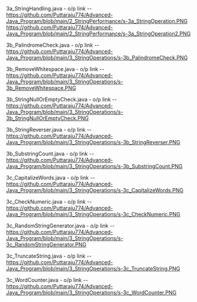 3a_StringHandling.java - o/p link -- https://github.com/Puttaraju774/Advanced-Java_Program/blob/main/2_StringPerformance/s-3a_StringOperation.PNG https://github.com/Puttaraju774/Advanced-Java_Program/blob/main/2_StringPerformance/s-3a_StringOperation2.PNG

3b_PalindromeCheck.java - o/p link -- https://github.com/Puttaraju774/Advanced-Java_Program/blob/main/3_StringOperations/s-3b_PalindromeCheck.PNG

3b_RemoveWhitespace.java - o/p link -- https://github.com/Puttaraju774/Advanced-Java_Program/blob/main/3_StringOperations/s-3b_RemoveWhitespace.PNG

3b_StringNullOrEmptyCheck.java - o/p link -- https://github.com/Puttaraju774/Advanced-Java_Program/blob/main/3_StringOperations/s-3b_StringNullOrEmptyCheck.PNG

3b_StringReverser.java - o/p link -- https://github.com/Puttaraju774/Advanced-Java_Program/blob/main/3_StringOperations/s-3b_StringReverser.PNG

3b_SubstringCount.java - o/p link -- https://github.com/Puttaraju774/Advanced-Java_Program/blob/main/3_StringOperations/s-3b_SubstringCount.PNG

3c_CapitalizeWords.java - o/p link -- https://github.com/Puttaraju774/Advanced-Java_Program/blob/main/3_StringOperations/s-3c_CapitalizeWords.PNG

3c_CheckNumeric.java - o/p link -- https://github.com/Puttaraju774/Advanced-Java_Program/blob/main/3_StringOperations/s-3c_CheckNumeric.PNG

3c_RandomStringGenerator.java - o/p link -- https://github.com/Puttaraju774/Advanced-Java_Program/blob/main/3_StringOperations/s-3c_RandomStringGenerator.PNG

3c_TruncateString.java - o/p link -- https://github.com/Puttaraju774/Advanced-Java_Program/blob/main/3_StringOperations/s-3c_TruncateString.PNG

3c_WordCounter.java - o/p link -- https://github.com/Puttaraju774/Advanced-Java_Program/blob/main/3_StringOperations/s-3c_WordCounter.PNG
